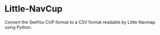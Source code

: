 # Little-NavCup
Convert the SeeYou CUP format to a CSV format readable by Little Navmap using Python.
